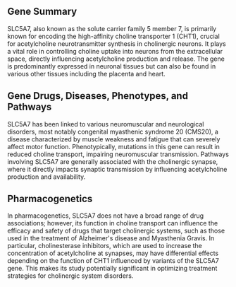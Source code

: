 ## Gene Summary
SLC5A7, also known as the solute carrier family 5 member 7, is primarily known for encoding the high-affinity choline transporter 1 (CHT1), crucial for acetylcholine neurotransmitter synthesis in cholinergic neurons. It plays a vital role in controlling choline uptake into neurons from the extracellular space, directly influencing acetylcholine production and release. The gene is predominantly expressed in neuronal tissues but can also be found in various other tissues including the placenta and heart.

## Gene Drugs, Diseases, Phenotypes, and Pathways
SLC5A7 has been linked to various neuromuscular and neurological disorders, most notably congenital myasthenic syndrome 20 (CMS20), a disease characterized by muscle weakness and fatigue that can severely affect motor function. Phenotypically, mutations in this gene can result in reduced choline transport, impairing neuromuscular transmission. Pathways involving SLC5A7 are generally associated with the cholinergic synapse, where it directly impacts synaptic transmission by influencing acetylcholine production and availability.

## Pharmacogenetics
In pharmacogenetics, SLC5A7 does not have a broad range of drug associations; however, its function in choline transport can influence the efficacy and safety of drugs that target cholinergic systems, such as those used in the treatment of Alzheimer's disease and Myasthenia Gravis. In particular, cholinesterase inhibitors, which are used to increase the concentration of acetylcholine at synapses, may have differential effects depending on the function of CHT1 influenced by variants of the SLC5A7 gene. This makes its study potentially significant in optimizing treatment strategies for cholinergic system disorders.